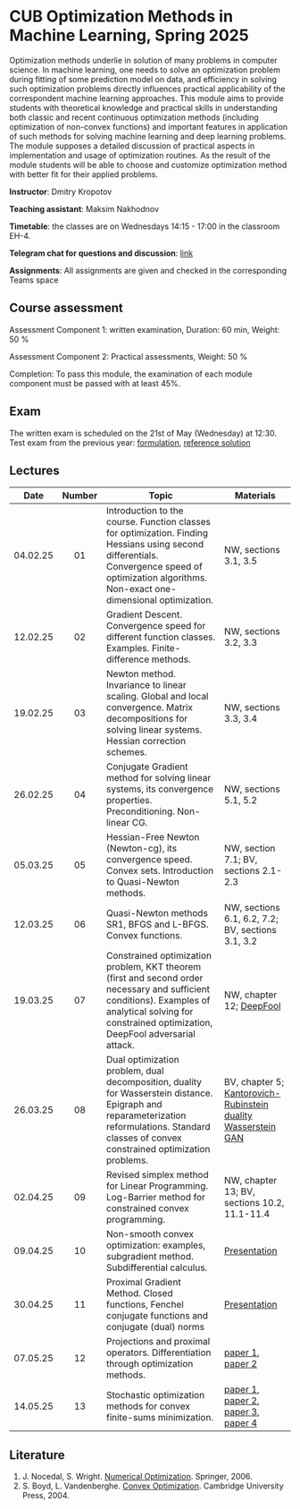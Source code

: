 # CUB Optimization Methods in Machine Learning, Spring 2025

Optimization methods underlie in solution of many problems in computer science. In machine learning, one needs to solve an optimization problem during fitting of some prediction model on data, and efficiency in solving such optimization problems directly influences practical applicability of the correspondent machine learning approaches. This module aims to provide students with theoretical knowledge and practical skills in understanding both classic and recent continuous optimization methods (including optimization of non-convex functions) and important features in application of such methods for solving machine learning and deep learning problems. The module supposes a detailed discussion of practical aspects in implementation and usage of optimization routines. As the result of the module students will be able to choose and customize optimization method with better fit for their applied problems.

**Instructor**: Dmitry Kropotov

**Teaching assistant**: Maksim Nakhodnov

**Timetable**: the classes are on Wednesdays 14:15 - 17:00 in the classroom EH-4.

**Telegram chat for questions and discussion**: [link](https://t.me/+lg10Rx2criVjMzYy)

**Assignments**: All assignments are given and checked in the corresponding Teams space

## Course assessment

Assessment Component 1: written examination, Duration: 60 min, Weight: 50 %

Assessment Component 2: Practical assessments, Weight: 50 %

Completion: To pass this module, the examination of each module component must be passed with at least 45%.

## Exam

The written exam is scheduled on the 21st of May (Wednesday) at 12:30. Test exam from the previous year: [formulation](Materials/test_exam.pdf), [reference solution](Materials/test_exam_reference.pdf)

## Lectures

| Date | Number | Topic | Materials |
| :---: | :---: | --- | --- |
| 04.02.25 | 01 | Introduction to the course. Function classes for optimization. Finding Hessians using second differentials. Convergence speed of optimization algorithms. Non-exact one-dimensional optimization.	| NW, sections 3.1, 3.5 |
| 12.02.25 | 02 | Gradient Descent. Convergence speed for different function classes. Examples. Finite-difference methods.	| NW, sections 3.2, 3.3  |
| 19.02.25 | 03 | Newton method. Invariance to linear scaling. Global and local convergence. Matrix decompositions for solving linear systems. Hessian correction schemes.	| NW, sections 3.3, 3.4  |
| 26.02.25 | 04 | Conjugate Gradient method for solving linear systems, its convergence properties. Preconditioning. Non-linear CG.	| NW, sections 5.1, 5.2  |
| 05.03.25 | 05 | Hessian-Free Newton (Newton-cg), its convergence speed. Convex sets. Introduction to Quasi-Newton methods.	| NW, section 7.1; BV, sections 2.1-2.3  |
| 12.03.25 | 06 | Quasi-Newton methods SR1, BFGS and L-BFGS. Convex functions.	| NW, sections 6.1, 6.2, 7.2; BV, sections 3.1, 3.2  |
| 19.03.25 | 07 | Constrained optimization problem, KKT theorem (first and second order necessary and sufficient conditions). Examples of analytical solving for constrained optimization, DeepFool adversarial attack.	| NW, chapter 12; [DeepFool](https://arxiv.org/abs/1511.04599)  |
| 26.03.25 | 08 | Dual optimization problem, dual decomposition, duality for Wasserstein distance. Epigraph and reparameterization reformulations. Standard classes of convex constrained optimization problems.	| BV, chapter 5; [Kantorovich-Rubinstein duality](https://courses.cs.washington.edu/courses/cse599i/20au/resources/L12_duality.pdf)<br> [Wasserstein GAN](https://arxiv.org/abs/1701.07875)  |
| 02.04.25 | 09 | Revised simplex method for Linear Programming. Log-Barrier method for constrained convex programming.	| NW, chapter 13; BV, sections 10.2, 11.1-11.4  |
| 09.04.25 | 10 | Non-smooth convex optimization: examples, subgradient method. Subdifferential calculus. | [Presentation](https://web.stanford.edu/class/ee364b/lectures/subgrad_method_notes.pdf)
| 30.04.25 | 11 | Proximal Gradient Method. Closed functions, Fenchel conjugate functions and conjugate (dual) norms | [Presentation](https://www.stat.cmu.edu/~ryantibs/convexopt/lectures/prox-grad.pdf)
| 07.05.25 | 12 | Projections and proximal operators. Differentiation through optimization methods. |  [paper 1](https://arxiv.org/abs/1703.00443), [paper 2](https://arxiv.org/pdf/1502.03492)
| 14.05.25 | 13 | Stochastic optimization methods for convex finite-sums minimization. | [paper 1](https://arxiv.org/abs/1309.2388), [paper 2](https://proceedings.neurips.cc/paper/2013/file/ac1dd209cbcc5e5d1c6e28598e8cbbe8-Paper.pdf), [paper 3](https://arxiv.org/abs/1401.7020), [paper 4](https://proceedings.mlr.press/v48/rodomanov16.html)




## Literature
1. J. Nocedal, S. Wright. [Numerical Optimization](https://www.math.uci.edu/~qnie/Publications/NumericalOptimization.pdf). Springer, 2006.
1. S. Boyd, L. Vandenberghe. [Convex Optimization](https://stanford.edu/~boyd/cvxbook/). Cambridge University Press, 2004.
